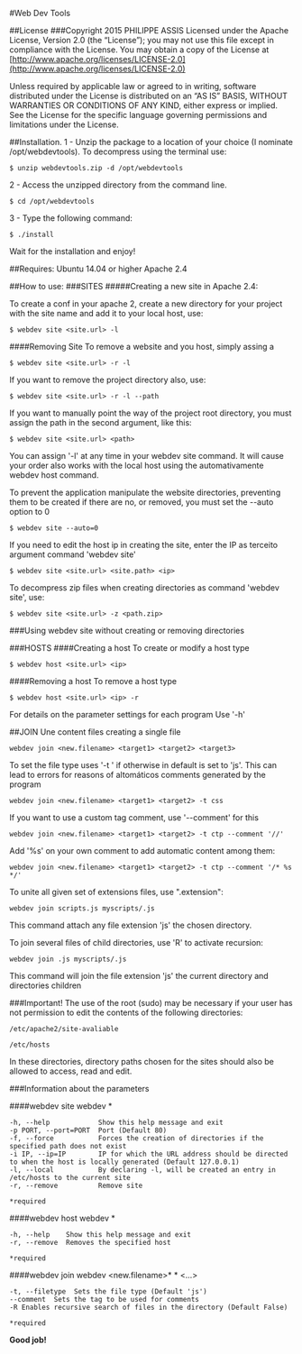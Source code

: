#Web Dev Tools


##License
###Copyright 2015 PHILIPPE ASSIS
Licensed under the Apache License, Version 2.0 (the “License”); you may not use this file except in compliance with the License. You may obtain a copy of the License at [http://www.apache.org/licenses/LICENSE-2.0](http://www.apache.org/licenses/LICENSE-2.0)

Unless required by applicable law or agreed to in writing, software distributed under the License is distributed on an “AS IS” BASIS, WITHOUT WARRANTIES OR CONDITIONS OF ANY KIND, either express or implied. See the License for the specific language governing permissions and limitations under the License.
  
  
##Installation.
1 - Unzip the package to a location of your choice (I nominate /opt/webdevtools).
    To decompress using the terminal use:
    
    $ unzip webdevtools.zip -d /opt/webdevtools     

2 - Access the unzipped directory from the command line.
    
    $ cd /opt/webdevtools

3 - Type the following command:

    $ ./install

Wait for the installation and enjoy!

##Requires:
    Ubuntu 14.04 or higher
    Apache 2.4

##How to use:
###SITES
#####Creating a new site in Apache 2.4:

To create a conf in your apache 2, create a new directory for your project with the site name and add it to your local host, use:

    $ webdev site <site.url> -l

####Removing Site
To remove a website and you host, simply assing a
 
    $ webdev site <site.url> -r -l

If you want to remove the project directory also, use:

    $ webdev site <site.url> -r -l --path

If you want to manually point the way of the project root directory, you must assign the path in the second argument, like this:

    $ webdev site <site.url> <path>
    
You can assign '-l' at any time in your webdev site command. It will cause your order also works with the local host using the automativamente webdev host command.

To prevent the application manipulate the website directories, preventing them to be created if there are no, or removed, you must set the --auto option to 0

    $ webdev site --auto=0  
    
If you need to edit the host ip in creating the site, enter the IP as terceito argument command 'webdev site'

    $ webdev site <site.url> <site.path> <ip>
    
To decompress zip files when creating directories as command 'webdev site', use:

    $ webdev site <site.url> -z <path.zip>


###Using webdev site without creating or removing directories


###HOSTS
####Creating a host
To create or modify a host type

    $ webdev host <site.url> <ip>

####Removing a host
To remove a host type

    $ webdev host <site.url> <ip> -r

For details on the parameter settings for each program Use '-h'

##JOIN
Une content files creating a single file

    webdev join <new.filename> <target1> <target2> <target3>
    
To set the file type uses '-t <filetype>' if otherwise in default is set to 'js'. This can lead to errors for reasons of altomáticos comments generated by the program

    webdev join <new.filename> <target1> <target2> -t css
    
If you want to use a custom tag comment, use '--comment' for this

    webdev join <new.filename> <target1> <target2> -t ctp --comment '//'
    
Add '%s' on your own comment to add automatic content among them:

    webdev join <new.filename> <target1> <target2> -t ctp --comment '/* %s */'
    
To unite all given set of extensions files, use ".extension":

    webdev join scripts.js myscripts/.js
    
This command attach any file extension 'js' the chosen directory.

To join several files of child directories, use 'R' to activate recursion:

    webdev join .js myscripts/.js

This command will join the file extension 'js' the current directory and directories children
        

###Important!
The use of the root (sudo) may be necessary if your user has not permission to edit the contents of the following directories:

    /etc/apache2/site-avaliable
    
    /etc/hosts

In these directories, directory paths chosen for the sites should also be allowed to access, read and edit.

###Information about the parameters

####webdev site
    webdev <Site Url>* <directory path>
    
    -h, --help            Show this help message and exit
    -p PORT, --port=PORT  Port (Default 80) 
    -f, --force           Forces the creation of directories if the specified path does not exist
    -i IP, --ip=IP        IP for which the URL address should be directed to when the host is locally generated (Default 127.0.0.1)
    -l, --local           By declaring -l, will be created an entry in /etc/hosts to the current site
    -r, --remove          Remove site
    
    *required

####webdev host
    webdev <Site Url>* <Ip>
    
    -h, --help    Show this help message and exit
    -r, --remove  Removes the specified host
    
    *required
    
####webdev join
    webdev <new.filename>* <target1>* <target2> <...>
    
    -t, --filetype  Sets the file type (Default 'js')
    --comment  Sets the tag to be used for comments
    -R Enables recursive search of files in the directory (Default False)
    
    *required



**Good job!**